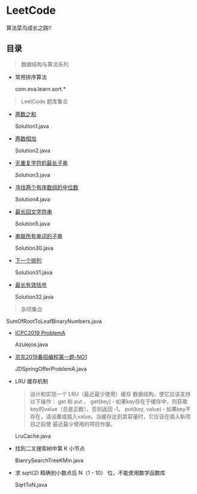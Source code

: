 # LeetCode

算法菜鸟成长之路!!

## 目录
> 数据结构与算法系列

* 常用排序算法
  
  com.eva.learn.sort.*

> LeetCode 题库集合

* [两数之和](https://leetcode-cn.com/problems/two-sum/)

  Solution1.java

* [两数相加](https://leetcode-cn.com/problems/add-two-numbers/)

  Solution2.java
  
* [无重复字符的最长子串](https://leetcode-cn.com/problems/longest-substring-without-repeating-characters/)

  Solution3.java
  
* [寻找两个有序数组的中位数](https://leetcode-cn.com/problems/median-of-two-sorted-arrays/)

  Solution4.java

* [最长回文字符串](https://leetcode-cn.com/problems/longest-palindromic-substring/)

  Solution5.java
  
* [串联所有单词的子串](https://leetcode-cn.com/problems/substring-with-concatenation-of-all-words/)

  Solution30.java
  
* [下一个排列](https://leetcode-cn.com/problems/next-permutation/)

  Solution31.java

* [最长有效括号](https://leetcode-cn.com/problems/longest-valid-parentheses//)
  
  Solution32.java

> 杂项集合

  SumOfRootToLeafBinaryNumbers.java
  
* [ICPC2019 ProblemA](./Problem/icpc2019.pdf)
   
  Azulejos.java

* [京东2019春招编程第一题-NO1](./Problem/Problem.md)

  JDSpringOfferProblemA.java
  
* LRU 缓存机制

    > 设计和实现一个 LRU（最近最少使用）缓存 数据结构，使它应该支持以下操作： get 和 put 。
      get(key) ‑ 如果key存在于缓存中，则获取key的value（总是正数），否则返回 ‑1。 put(key,
      value) ‑ 如果key不存在，请设置或插入value。当缓存达到其容量时，它应该在插入新项目之前使
      最近最少使用的项目作废。
  
  LruCache.java
  
 * 找到二叉搜索树中第 K 小节点
 
   BianrySearchTreeKMin.java
   
 * 求 sqrt(2) 精确到小数点后 N（1 - 10） 位，不能使用数学函数库
 
   SqrtToN.java
